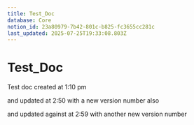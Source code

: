 ```yaml
---
title: Test_Doc
database: Core
notion_id: 23a80979-7b42-801c-b825-fc3655cc281c
last_updated: 2025-07-25T19:33:08.803Z
---
```


# Test_Doc


Test doc created at 1:10 pm


and updated at 2:50 with a new version number also


and updated against at 2:59 with another new version number

